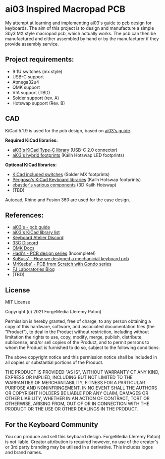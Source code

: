 # ai03 Inspired Macropad PCB

My attempt at learning and implementing ai03's guide to pcb design for keyboards. The aim of this project is to design and manufacture a simple 3by3 MX style macropad pcb, which actually works. The pcb can then be manufactured and either assembled by hand or by the manufacturer if they provide assembly service.

## Project requirements:

- 9 1U switches (mx style)
- USB-C support
- Atmega32u4
- QMK support
- VIA support (TBD)
- Solder support (rev. A)
- Hotswap support (Rev. B)

## CAD

KiCad 5.1.9 is used for the pcb design, based on [ai03's guide](https://wiki.ai03.com/books/pcb-design).

**Required KiCad libraries:**

- [ai03's KiCad Type-C library](https://github.com/ai03-2725/Type-C.pretty) (USB-C 2.0 connector)
- [ai03's hybrid footprints](https://github.com/ai03-2725/MX_Alps_Hybrid/tree/master/MX_Only.pretty) (Kailh Hotswap LED footprints)

**Optional KiCad libraries:**

- [KiCad included switches](https://kicad.github.io/footprints/Button_Switch_Keyboard) (Solder MX footprints)
- [Perigoso's KiCad Keyboard libraries](https://github.com/perigoso/keyswitch-kicad-library) (Kailh Hotswap footprints)
- [ebastler's various components](https://github.com/ebastler/kicad-keyboard-parts.pretty) (3D Kailh Hotswap)
- (TBD)

Autocad, Rhino and Fusion 360 are used for the case design.

## References:

- [ai03's - pcb guide](https://wiki.ai03.com/books/pcb-design)
- [ai03's KiCad library list](https://wiki.ai03.com/books/pcb-design/page/list-of-kicad-keyboard-parts-libraries)
- [Keyboard Atelier Discord](https://discord.gg/b7vwhHS)
- [33C Discord](https://discord.gg/6fHK4uk)
- [QMK Docs](https://beta.docs.qmk.fm/developing-qmk/c-development/compatible_microcontrollers)
- [Hadi's - PCB design series](https://www.youtube.com/channel/UCpWGAJr2AU7LPUwVYbBQZRg/playlists) (Incomplete!)
- [KoBuss' - How we designed a mechanicial keyboard pcb](https://www.youtube.com/watch?v=ezk02GJ9iMs)
- [MrKeebs' - PCB from Scratch with Gondo series](https://www.youtube.com/watch?v=Nk0egpDFqRA)
- [FJ Laboratories Blog](https://www.fjlaboratories.com/)
- (TBD)

## License

MIT License

Copyright (c) 2021 ForgeMedia (Jeremy Paton)

Permission is hereby granted, free of charge, to any person obtaining a copy of this hardware, software, and associated documentation files (the "Product"), to deal in the Product without restriction, including without limitation the rights to use, copy, modify, merge, publish, distribute, sublicense, and/or sell copies of the Product, and to permit persons to whom the Product is furnished to do so, subject to the following conditions:

The above copyright notice and this permission notice shall be included in all copies or substantial portions of the Product.

THE PRODUCT IS PROVIDED "AS IS", WITHOUT WARRANTY OF ANY KIND, EXPRESS OR IMPLIED, INCLUDING BUT NOT LIMITED TO THE WARRANTIES OF MERCHANTABILITY, FITNESS FOR A PARTICULAR PURPOSE AND NONINFRINGEMENT. IN NO EVENT SHALL THE AUTHORS OR COPYRIGHT HOLDERS BE LIABLE FOR ANY CLAIM, DAMAGES OR OTHER LIABILITY, WHETHER IN AN ACTION OF CONTRACT, TORT OR OTHERWISE, ARISING FROM, OUT OF OR IN CONNECTION WITH THE PRODUCT OR THE USE OR OTHER DEALINGS IN THE PRODUCT.

## For the Keyboard Community

You can produce and sell this keyboard design. ForgeMedia (Jeremy Paton) is not liable. Creator attribution is required however, no use of the creator's or 3rd party branding may be utilised in a derivative. This includes logos and brand names.

